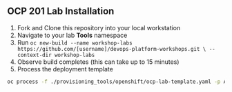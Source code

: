 ## OCP 201 Lab Installation
1. Fork and Clone this repository into your local workstation
1. Navigate to your lab __Tools__ namespace
2. Run `oc new-build --name workshop-labs https://github.com/[username]/devops-platform-workshops.git \
 --context-dir workshop-labs`
3. Observe build completes (this can take up to 15 minutes)
4. Process the deployment template 
```bash
oc process -f ./provisioning_tools/openshift/ocp-lab-template.yaml -p APP=ocp201 -p SUFFIX="yyyy-dd-mm" -p WORKSHOP_NAME=openshift201 -p IMAGE_TAG=latest -p IMAGE_NAMESPACE=[tools namespace] -p GIT_URL=[your repository] | oc apply -f -
```

